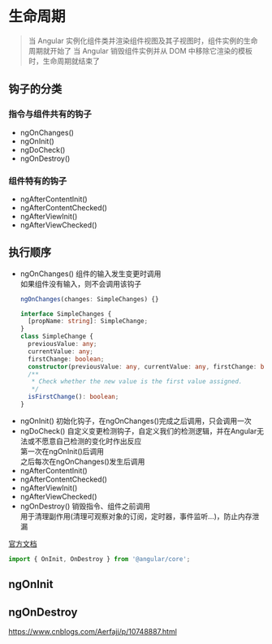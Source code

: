 # 生命周期

> 当 Angular 实例化组件类并渲染组件视图及其子视图时，组件实例的生命周期就开始了
> 当 Angular 销毁组件实例并从 DOM 中移除它渲染的模板时，生命周期就结束了

## 钩子的分类
### 指令与组件共有的钩子
- ngOnChanges()
- ngOnInit()
- ngDoCheck()
- ngOnDestroy()
### 组件特有的钩子
- ngAfterContentInit()
- ngAfterContentChecked()
- ngAfterViewInit()
- ngAfterViewChecked()

## 执行顺序
- ngOnChanges()
  组件的输入发生变更时调用  
  如果组件没有输入，则不会调用该钩子  
  ```ts
  ngOnChanges(changes: SimpleChanges) {}
  ```
  ```ts
  interface SimpleChanges {
    [propName: string]: SimpleChange;
  }
  class SimpleChange {
    previousValue: any;
    currentValue: any;
    firstChange: boolean;
    constructor(previousValue: any, currentValue: any, firstChange: boolean);
    /**
     * Check whether the new value is the first value assigned.
     */
    isFirstChange(): boolean;
  }
  ```
- ngOnInit()
  初始化钩子，在ngOnChanges()完成之后调用，只会调用一次   
- ngDoCheck()
  自定义变更检测钩子，自定义我们的检测逻辑，并在Angular无法或不愿意自己检测的变化时作出反应  
  第一次在ngOnInit()后调用  
  之后每次在ngOnChanges()发生后调用
- ngAfterContentInit()
- ngAfterContentChecked()
- ngAfterViewInit()
- ngAfterViewChecked()
- ngOnDestroy()
  销毁指令、组件之前调用  
  用于清理副作用(清理可观察对象的订阅，定时器，事件监听...)，防止内存泄漏  






















[官方文档](https://angular.cn/guide/lifecycle-hooks)

```ts
import { OnInit, OnDestroy } from '@angular/core';
```

## ngOnInit  
## ngOnDestroy  


https://www.cnblogs.com/Aerfajj/p/10748887.html




